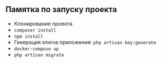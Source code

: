 
## Памятка по запуску проекта

- Клонирование проекта
- `composer install`
- `npm install`
- Генерация ключа приложения: `php artisan key:generate`
- `docker-compose up`
- `php artisan migrate`
